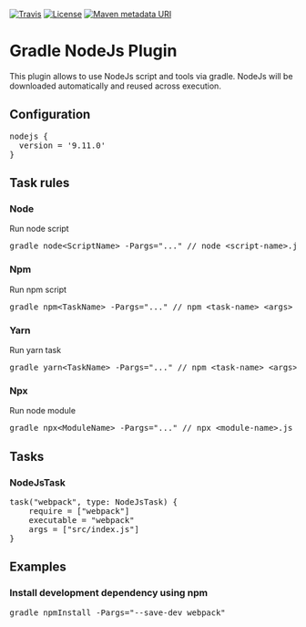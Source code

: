 [![Travis](https://img.shields.io/travis/solugo/gradle-nodejs-plugin.svg?style=for-the-badge)](https://travis-ci.org/solugo/gradle-nodejs-plugin)
[![License](https://img.shields.io/github/license/solugo/gradle-nodejs-plugin.svg?style=for-the-badge)](https://github.com/solugo/gradle-nodejs-plugin/blob/master/LICENSE)
[![Maven metadata URI](https://img.shields.io/maven-metadata/v/https/plugins.gradle.org/m2/gradle/plugin/de/solugo/gradle/gradle-nodejs-plugin/maven-metadata.xml.svg?style=for-the-badge)](https://plugins.gradle.org/plugin/de.solugo.gradle.node)

# Gradle NodeJs Plugin
This plugin allows to use NodeJs script and tools via gradle. NodeJs will be downloaded automatically and reused across 
execution.

## Configuration
<pre>
nodejs {
  version = '9.11.0'
}
</pre>

## Task rules

### Node
Run node script

<pre>
gradle node&lt;ScriptName&gt; -Pargs="..." // node &lt;script-name&gt;.js &lt;args&gt;
</pre>

### Npm
Run npm script

<pre>
gradle npm&lt;TaskName&gt; -Pargs="..." // npm &lt;task-name&gt; &lt;args&gt;
</pre>

### Yarn
Run yarn task

<pre>
gradle yarn&lt;TaskName&gt; -Pargs="..." // npm &lt;task-name&gt; &lt;args&gt;
</pre>


### Npx
Run node module

<pre>
gradle npx&lt;ModuleName&gt; -Pargs="..." // npx &lt;module-name&gt;.js &lt;args&gt;
</pre>


## Tasks

### NodeJsTask
<pre>
task("webpack", type: NodeJsTask) {
    require = ["webpack"]
    executable = "webpack"
    args = ["src/index.js"]
}
</pre>

## Examples

### Install development dependency using npm
<pre>
gradle npmInstall -Pargs="--save-dev webpack"
</pre>